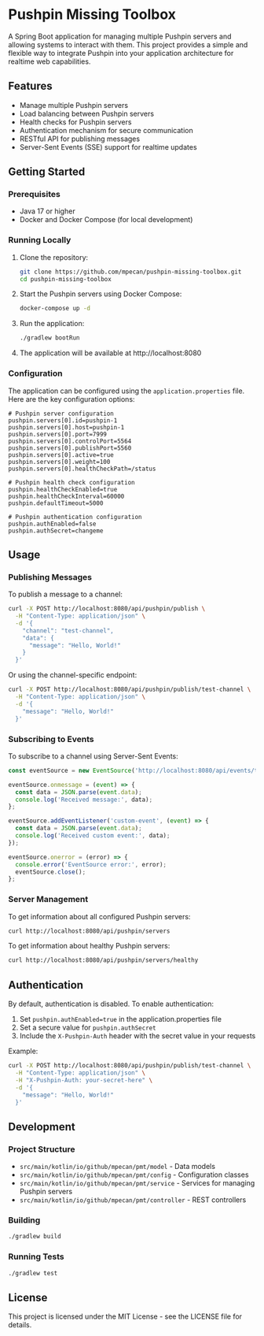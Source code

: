 # Pushpin Missing Toolbox

A Spring Boot application for managing multiple Pushpin servers and allowing systems to interact with them. This project provides a simple and flexible way to integrate Pushpin into your application architecture for realtime web capabilities.

## Features

- Manage multiple Pushpin servers
- Load balancing between Pushpin servers
- Health checks for Pushpin servers
- Authentication mechanism for secure communication
- RESTful API for publishing messages
- Server-Sent Events (SSE) support for realtime updates

## Getting Started

### Prerequisites

- Java 17 or higher
- Docker and Docker Compose (for local development)

### Running Locally

1. Clone the repository:
   ```bash
   git clone https://github.com/mpecan/pushpin-missing-toolbox.git
   cd pushpin-missing-toolbox
   ```

2. Start the Pushpin servers using Docker Compose:
   ```bash
   docker-compose up -d
   ```

3. Run the application:
   ```bash
   ./gradlew bootRun
   ```

4. The application will be available at http://localhost:8080

### Configuration

The application can be configured using the `application.properties` file. Here are the key configuration options:

```properties
# Pushpin server configuration
pushpin.servers[0].id=pushpin-1
pushpin.servers[0].host=pushpin-1
pushpin.servers[0].port=7999
pushpin.servers[0].controlPort=5564
pushpin.servers[0].publishPort=5560
pushpin.servers[0].active=true
pushpin.servers[0].weight=100
pushpin.servers[0].healthCheckPath=/status

# Pushpin health check configuration
pushpin.healthCheckEnabled=true
pushpin.healthCheckInterval=60000
pushpin.defaultTimeout=5000

# Pushpin authentication configuration
pushpin.authEnabled=false
pushpin.authSecret=changeme
```

## Usage

### Publishing Messages

To publish a message to a channel:

```bash
curl -X POST http://localhost:8080/api/pushpin/publish \
  -H "Content-Type: application/json" \
  -d '{
    "channel": "test-channel",
    "data": {
      "message": "Hello, World!"
    }
  }'
```

Or using the channel-specific endpoint:

```bash
curl -X POST http://localhost:8080/api/pushpin/publish/test-channel \
  -H "Content-Type: application/json" \
  -d '{
    "message": "Hello, World!"
  }'
```

### Subscribing to Events

To subscribe to a channel using Server-Sent Events:

```javascript
const eventSource = new EventSource('http://localhost:8080/api/events/test-channel');

eventSource.onmessage = (event) => {
  const data = JSON.parse(event.data);
  console.log('Received message:', data);
};

eventSource.addEventListener('custom-event', (event) => {
  const data = JSON.parse(event.data);
  console.log('Received custom event:', data);
});

eventSource.onerror = (error) => {
  console.error('EventSource error:', error);
  eventSource.close();
};
```

### Server Management

To get information about all configured Pushpin servers:

```bash
curl http://localhost:8080/api/pushpin/servers
```

To get information about healthy Pushpin servers:

```bash
curl http://localhost:8080/api/pushpin/servers/healthy
```

## Authentication

By default, authentication is disabled. To enable authentication:

1. Set `pushpin.authEnabled=true` in the application.properties file
2. Set a secure value for `pushpin.authSecret`
3. Include the `X-Pushpin-Auth` header with the secret value in your requests

Example:

```bash
curl -X POST http://localhost:8080/api/pushpin/publish/test-channel \
  -H "Content-Type: application/json" \
  -H "X-Pushpin-Auth: your-secret-here" \
  -d '{
    "message": "Hello, World!"
  }'
```

## Development

### Project Structure

- `src/main/kotlin/io/github/mpecan/pmt/model` - Data models
- `src/main/kotlin/io/github/mpecan/pmt/config` - Configuration classes
- `src/main/kotlin/io/github/mpecan/pmt/service` - Services for managing Pushpin servers
- `src/main/kotlin/io/github/mpecan/pmt/controller` - REST controllers

### Building

```bash
./gradlew build
```

### Running Tests

```bash
./gradlew test
```

## License

This project is licensed under the MIT License - see the LICENSE file for details.
